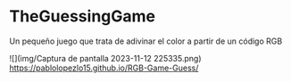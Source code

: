 # TheGuessingGame

<p>Un pequeño juego que trata de adivinar el color a partir de un código RGB</p>

![](img/Captura de pantalla 2023-11-12 225335.png)
https://pablolopezlo15.github.io/RGB-Game-Guess/
